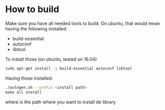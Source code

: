 # How to build

Make sure you have all needed tools to build. On ubuntu, that would mean having the following installed:
- build-essential
- autoconf
- libtool

To install those (on ubuntu, tested on 16.04)

```sh
sudo apt-get install -y build-essential autoconf libtool
```

Having those installed:

```sh
./autogen.sh --prefix <install path>
make all install
```
where <install path> is the path where you want to install de library

